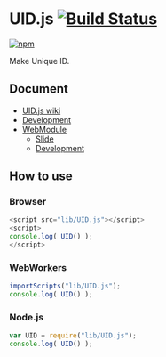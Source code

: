# UID.js [![Build Status](https://travis-ci.org/uupaa/UID.js.png)](http://travis-ci.org/uupaa/UID.js)

[![npm](https://nodei.co/npm/uupaa.uid.js.png?downloads=true&stars=true)](https://nodei.co/npm/uupaa.uid.js/)

Make Unique ID.

## Document

- [UID.js wiki](https://github.com/uupaa/UID.js/wiki/UID)
- [Development](https://github.com/uupaa/WebModule/wiki/Development)
- [WebModule](https://github.com/uupaa/WebModule)
    - [Slide](http://uupaa.github.io/Slide/slide/WebModule/index.html)
    - [Development](https://github.com/uupaa/WebModule/wiki/Development)

## How to use

### Browser

```js
<script src="lib/UID.js"></script>
<script>
console.log( UID() );
</script>
```

### WebWorkers

```js
importScripts("lib/UID.js");
console.log( UID() );
```

### Node.js

```js
var UID = require("lib/UID.js");
console.log( UID() );
```
